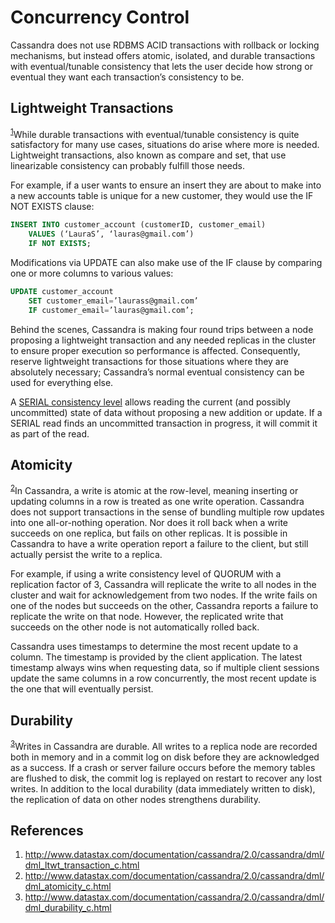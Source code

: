 # Concurrency Control

Cassandra does not use RDBMS ACID transactions with rollback or locking mechanisms, but instead offers atomic, isolated, and durable transactions with eventual/tunable consistency that lets the user decide how strong or eventual they want each transaction’s consistency to be.

## Lightweight Transactions

<sup>[1](#ref_1)</sup>While durable transactions with eventual/tunable consistency is quite satisfactory for many use cases, situations do arise where more is needed. Lightweight transactions, also known as compare and set, that use linearizable consistency can probably fulfill those needs.

For example, if a user wants to ensure an insert they are about to make into a new accounts table is unique for a new customer, they would use the IF NOT EXISTS clause:

```SQL
INSERT INTO customer_account (customerID, customer_email)
    VALUES (‘LauraS’, ‘lauras@gmail.com’)
    IF NOT EXISTS;
```

Modifications via UPDATE can also make use of the IF clause by comparing one or more columns to various values:

```SQL
UPDATE customer_account
    SET customer_email=’laurass@gmail.com’
    IF customer_email=’lauras@gmail.com’;
```
Behind the scenes, Cassandra is making four round trips between a node proposing a lightweight transaction and any needed replicas in the cluster to ensure proper execution so performance is affected. Consequently, reserve lightweight transactions for those situations where they are absolutely necessary; Cassandra’s normal eventual consistency can be used for everything else.

A [SERIAL consistency level](../replication/turnable_consistency.html) allows reading the current (and possibly uncommitted) state of data without proposing a new addition or update. If a SERIAL read finds an uncommitted transaction in progress, it will commit it as part of the read.

## Atomicity

<sup>[2](#ref_2)</sup>In Cassandra, a write is atomic at the row-level, meaning inserting or updating columns in a row is treated as one write operation. Cassandra does not support transactions in the sense of bundling multiple row updates into one all-or-nothing operation. Nor does it roll back when a write succeeds on one replica, but fails on other replicas. It is possible in Cassandra to have a write operation report a failure to the client, but still actually persist the write to a replica.

For example, if using a write consistency level of QUORUM with a replication factor of 3, Cassandra will replicate the write to all nodes in the cluster and wait for acknowledgement from two nodes. If the write fails on one of the nodes but succeeds on the other, Cassandra reports a failure to replicate the write on that node. However, the replicated write that succeeds on the other node is not automatically rolled back.

Cassandra uses timestamps to determine the most recent update to a column. The timestamp is provided by the client application. The latest timestamp always wins when requesting data, so if multiple client sessions update the same columns in a row concurrently, the most recent update is the one that will eventually persist.

## Durability

<sup>[3](#ref_3)</sup>Writes in Cassandra are durable. All writes to a replica node are recorded both in memory and in a commit log on disk before they are acknowledged as a success. If a crash or server failure occurs before the memory tables are flushed to disk, the commit log is replayed on restart to recover any lost writes. In addition to the local durability (data immediately written to disk), the replication of data on other nodes strengthens durability.

## References

1. <a name="ref_1"></a>http://www.datastax.com/documentation/cassandra/2.0/cassandra/dml/dml_ltwt_transaction_c.html
2. <a name="ref_2"></a>http://www.datastax.com/documentation/cassandra/2.0/cassandra/dml/dml_atomicity_c.html
3. <a name="ref_3"></a>http://www.datastax.com/documentation/cassandra/2.0/cassandra/dml/dml_durability_c.html
